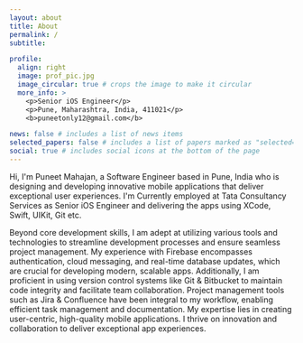 ```yaml
---
layout: about
title: About
permalink: /
subtitle:

profile:
  align: right
  image: prof_pic.jpg
  image_circular: true # crops the image to make it circular
  more_info: >
    <p>Senior iOS Engineer</p>
    <p>Pune, Maharashtra, India, 411021</p>
    <b>puneetonly12@gmail.com</b>

news: false # includes a list of news items
selected_papers: false # includes a list of papers marked as "selected={true}"
social: true # includes social icons at the bottom of the page
---
```

<div class="biography">
  <p>Hi, I'm Puneet Mahajan, a Software Engineer based in
  <span class="content-bio"> Pune, India </span> who is designing and developing innovative mobile applications that deliver exceptional user experiences. I'm Currently employed at <span class="content-bio"> Tata Consultancy Services as Senior iOS Engineer </span> and delivering the apps using <span class="content-bio">XCode, Swift, UIKit, Git </span> etc. </p>
</div>

<div class="biography">
  <p>
    Beyond core development skills, I am adept at utilizing various tools and technologies to streamline development processes and ensure seamless project management. My experience with <span class="content-bio">Firebase</span> encompasses authentication, cloud messaging, and <span class="content-bio">real-time</span> database updates, which are crucial for developing modern, scalable apps. Additionally, I am proficient in using version control systems like <span class="content-bio">Git & Bitbucket</span> to maintain code integrity and facilitate team collaboration. Project management tools such as <span class="content-bio">Jira & Confluence </span> have been integral to my workflow, enabling efficient task management and documentation. My expertise lies in creating <span class="content-bio">user-centric, high-quality</span> mobile applications. I thrive on innovation and collaboration to deliver exceptional app experiences.
  </p>
</div>
